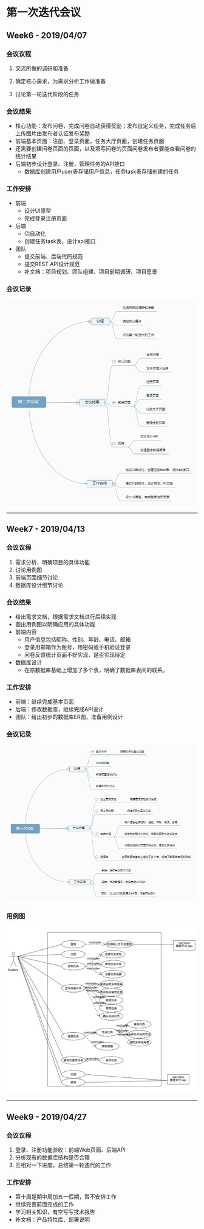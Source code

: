 # 第一次迭代会议

## Week6 - 2019/04/07

### **会议议程**

1. 交流所做的调研和准备
2. 确定核心需求，为需求分析工作做准备

3. 讨论第一轮迭代阶段的任务

### **会议结果**

* 核心功能：发布问卷，完成问卷自动获得奖励；发布自定义任务，完成任务后上传图片由发布者认证发布奖励
* 前端基本页面：注册、登录页面，任务大厅页面，创建任务页面
* 还需要创建问卷页面的页面，以及填写问卷的页面问卷发布者要能查看问卷的统计结果
* 后端初步设计登录、注册，管理任务的API接口
  * 数据库创建用户user表存储用户信息，任务task表存储创建的任务	

### **工作安排**

* 前端
  * 设计UI原型
  * 完成登录注册页面
* 后端
  * CI自动化
  * 创建任务task表，设计api接口
* 团队
  * 提交前端、后端代码规范
  * 提交REST API设计规范
  * 补文档：项目规划、团队组建、项目前期调研、项目愿景

### **会议记录**

![meeting2](../assets/images/meeting2.png)

------

## Week7 - 2019/04/13

### **会议议程**

1. 需求分析，明确项目的具体功能
2. 讨论用例图
3. 前端页面细节讨论
4. 数据库设计细节讨论

### **会议结果**

* 给出需求文档，根据需求文档进行后续实现
* 画出用例图以明确应用的具体功能
* 前端内容
  * 用户信息包括昵称、性别、年龄、电话、邮箱
  * 登录用邮箱作为账号，用密码或手机验证登录
  * 问卷反馈统计页面不好实现，是否实现待定
* 数据库设计
  * 在原数据库基础上增加了多个表，明确了数据库表间的联系。

### **工作安排**

* 前端：继续完成基本页面
* 后端：修改数据库，继续完成API设计
* 团队：给出初步的数据库ER图，准备用例设计

### **会议记录**

![meeting2](../assets/images/meeting3.png)

### **用例图**

![use_case_diagram](../assets/images/use_case_diagram.png)

------

## Week9 - 2019/04/27

### **会议议程**

1. 登录、注册功能验收：前端Web页面、后端API
3. 分析现有的数据库结构是否合理
4. 互相对一下进度，总结第一轮迭代的工作

### **工作安排**

* 第十周是期中周加五一假期，暂不安排工作
* 继续完善前面完成的工作
* 学习相关知识，有空写写技术报告
* 补文档：产品特性库、部署说明


